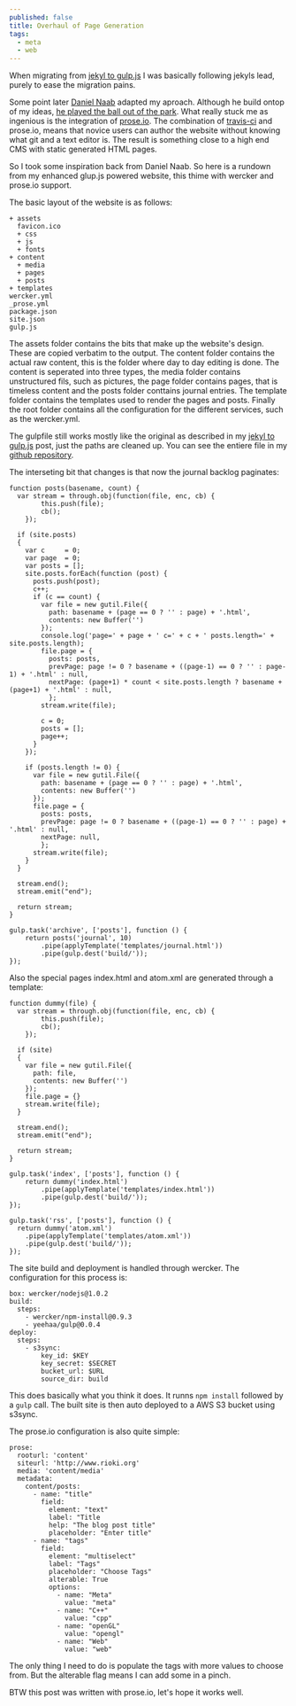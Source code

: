 ```yaml
---
published: false
title: Overhaul of Page Generation
tags: 
  - meta
  - web
---
```


When migrating from [jekyl to gulp.js][1] I was basically following jekyls lead, purely to ease the migration pains.

Some point later [Daniel Naab][2] adapted my aproach. Although he build ontop of my ideas, [he played the ball out of the park][3]. What really stuck me as ingenious is the integration of [prose.io][4]. The combination of [travis-ci][5] and prose.io, means that novice users can author the website without knowing what git and a text editor is. The result is something close to a high end CMS with static generated HTML pages.

So I took some inspiration back from Daniel Naab. So here is a rundown from my enhanced glup.js powered website, this thime with wercker and prose.io support.

The basic layout of the website is as follows:

    + assets
      favicon.ico
      + css
      + js
      + fonts
    + content
      + media
      + pages
      + posts
    + templates
    wercker.yml
    _prose.yml
    package.json
    site.json
    gulp.js

The assets folder contains the bits that make up the website's design. These are copied verbatim to the output. The content folder contains the actual raw content, this is the folder where day to day editing is done. The content is seperated into three types, the media folder contains unstructured fils, such as pictures, the page folder contains pages, that is timeless content and the posts folder conttains journal entries.
The template folder contains the templates used to render the pages and posts. Finally the root folder contains all the configuration for the different services, such as the wercker.yml. 

The gulpfile still works mostly like the original as described in my [jekyl to gulp.js][1] post, just the paths are cleaned up. You can see the entiere file in my [github repository][7].

The interseting bit that changes is that now the journal backlog paginates: 

    function posts(basename, count) {
      var stream = through.obj(function(file, enc, cb) {
            this.push(file);
            cb();
        });
        
      if (site.posts)
      {
        var c     = 0;
        var page  = 0;
        var posts = [];
        site.posts.forEach(function (post) {
          posts.push(post);
          c++;
          if (c == count) {        
            var file = new gutil.File({
              path: basename + (page == 0 ? '' : page) + '.html',
              contents: new Buffer('')
            });
            console.log('page=' + page + ' c=' + c + ' posts.length=' + site.posts.length);
            file.page = {
              posts: posts, 
              prevPage: page != 0 ? basename + ((page-1) == 0 ? '' : page-1) + '.html' : null,
              nextPage: (page+1) * count < site.posts.length ? basename + (page+1) + '.html' : null,
              };
            stream.write(file);
            
            c = 0;
            posts = [];
            page++;
          }
        });   
        
        if (posts.length != 0) {
          var file = new gutil.File({
            path: basename + (page == 0 ? '' : page) + '.html',
            contents: new Buffer('')
          });
          file.page = {
            posts: posts, 
            prevPage: page != 0 ? basename + ((page-1) == 0 ? '' : page) + '.html' : null,
            nextPage: null,
            };
          stream.write(file);
        }
      }
      
      stream.end();
      stream.emit("end");
      
      return stream;
    }

    gulp.task('archive', ['posts'], function () {
        return posts('journal', 10)
            .pipe(applyTemplate('templates/journal.html'))
            .pipe(gulp.dest('build/'));
    });

Also the special pages index.html and atom.xml are generated through a template:

    function dummy(file) {
      var stream = through.obj(function(file, enc, cb) {
            this.push(file);
            cb();
        });
        
      if (site)
      {
        var file = new gutil.File({
          path: file,
          contents: new Buffer('')
        });
        file.page = {}        
        stream.write(file);        
      }
      
      stream.end();
      stream.emit("end");
      
      return stream;
    }
    
    gulp.task('index', ['posts'], function () {
        return dummy('index.html')
            .pipe(applyTemplate('templates/index.html'))
            .pipe(gulp.dest('build/'));
    });
    
    gulp.task('rss', ['posts'], function () {
      return dummy('atom.xml')
        .pipe(applyTemplate('templates/atom.xml'))
        .pipe(gulp.dest('build/'));
    });

The site build and deployment is handled through wercker. The configuration for this process is:

    box: wercker/nodejs@1.0.2
    build:
      steps:
        - wercker/npm-install@0.9.3
        - yeehaa/gulp@0.0.4
    deploy:
      steps:
        - s3sync:
            key_id: $KEY
            key_secret: $SECRET
            bucket_url: $URL
            source_dir: build

This does basically what you think it does. It runns `npm install` followed by a `gulp` call. The built site is then auto deployed to a AWS S3 bucket using s3sync. 

The prose.io configuration is also quite simple:

    prose:
      rooturl: 'content'
      siteurl: 'http://www.rioki.org'
      media: 'content/media'
      metadata:
        content/posts:      
          - name: "title"
            field:
              element: "text"
              label: "Title
              help: "The blog post title"
              placeholder: "Enter title"
          - name: "tags"
            field:
              element: "multiselect"
              label: "Tags"
              placeholder: "Choose Tags"
              alterable: True
              options:
                - name: "Meta"
                  value: "meta"
                - name: "C++"
                  value: "cpp"
                - name: "openGL"
                  value: "opengl"
                - name: "Web"
                  value: "web"

The only thing I need to do is populate the tags with more values to choose from. But the alterable flag means I can add some in a pinch.

BTW this post was written with prose.io, let's hope it works well.

[1]: /2014/06/09/jekyll-to-gulp.html
[2]: http://blog.crushingpennies.com/
[3]: http://blog.crushingpennies.com/a-static-site-generator-with-gulp-proseio-and-travis-ci.html
[4]: http://prose.io/
[5]: http://travis-ci.org/
[6]: http://wercker.com/
[7]: https://github.com/rioki/www.rioki.org/blob/master/gulpfile.js